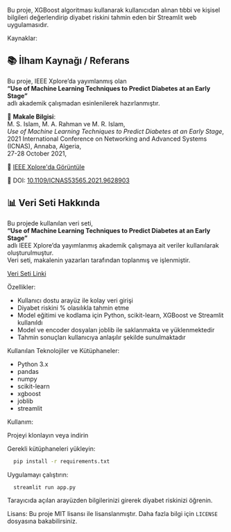 Bu proje, XGBoost algoritması kullanarak kullanıcıdan alınan tıbbi ve kişisel bilgileri değerlendirip diyabet riskini tahmin eden bir Streamlit web uygulamasıdır.

Kaynaklar:

   ## 📚 İlham Kaynağı / Referans
  
  Bu proje, IEEE Xplore’da yayımlanmış olan  
  **“Use of Machine Learning Techniques to Predict Diabetes at an Early Stage”**  
  adlı akademik çalışmadan esinlenilerek hazırlanmıştır.
  
  📄 **Makale Bilgisi**:  
  M. S. Islam, M. A. Rahman ve M. R. Islam,  
  *Use of Machine Learning Techniques to Predict Diabetes at an Early Stage*,  
  2021 International Conference on Networking and Advanced Systems (ICNAS), Annaba, Algeria,  
  27-28 October 2021, 
  
  🔗 [IEEE Xplore'da Görüntüle](https://ieeexplore.ieee.org/document/9628903)  
  
  📌 DOI: [10.1109/ICNAS53565.2021.9628903](https://doi.org/10.1109/ICNAS53565.2021.9628903)

  ## 📊 Veri Seti Hakkında

Bu projede kullanılan veri seti,  
**“Use of Machine Learning Techniques to Predict Diabetes at an Early Stage”**  
adlı IEEE Xplore’da yayımlanmış akademik çalışmaya ait veriler kullanılarak oluşturulmuştur.  
Veri seti, makalenin yazarları tarafından toplanmış ve işlenmiştir.

[Veri Seti Linki](https://archive.ics.uci.edu/dataset/529/early+stage+diabetes+risk+prediction+dataset)

Özellikler:

 - Kullanıcı dostu arayüz ile kolay veri girişi
 - Diyabet riskini % olasılıkla tahmin etme
 - Model eğitimi ve kodlama için Python, scikit-learn, XGBoost ve Streamlit kullanıldı
 - Model ve encoder dosyaları joblib ile saklanmakta ve yüklenmektedir
 - Tahmin sonuçları kullanıcıya anlaşılır şekilde sunulmaktadır

Kullanılan Teknolojiler ve Kütüphaneler:

 - Python 3.x
 - pandas
 - numpy
 - scikit-learn
 - xgboost
 - joblib
 - streamlit

Kullanım:

  Projeyi klonlayın veya indirin
  
  Gerekli kütüphaneleri yükleyin:
  ```bash
    pip install -r requirements.txt
   ``` 
  Uygulamayı çalıştırın:
  ```bash
    streamlit run app.py
  ```
Tarayıcıda açılan arayüzden bilgilerinizi girerek diyabet riskinizi öğrenin.

Lisans:
  Bu proje MIT lisansı ile lisanslanmıştır. Daha fazla bilgi için `LICENSE` dosyasına bakabilirsiniz.


